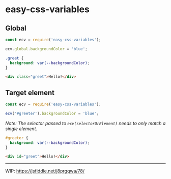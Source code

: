 # easy-css-variables

## Global

```js
const ecv = require('easy-css-variables');

ecv.global.backgroundColor = 'blue';
```

```css
.greet {
  background: var(--backgroundColor);
}
```

```html
<div class="greet">Hello!</div>
```


## Target element

```js
const ecv = require('easy-css-variables');

ecv('#greeter').backgroundColor = 'blue';
```

_Note: The selector passed to `ecv(selectorOrElement)` needs to only match a single element._

```css
#greeter {
  background: var(--backgroundColor);
}
```

```html
<div id="greet">Hello!</div>
```

---

WIP: https://jsfiddle.net/j8prgqwa/78/
